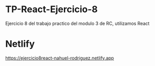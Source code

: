 ﻿# TP-React-Ejercicio-8
Ejercicio 8 del trabajo practico del modulo 3 de RC, utilizamos React
# Netlify
https://ejercicio8react-nahuel-rodriguez.netlify.app
